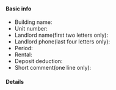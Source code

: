 #### Basic info

* Building name:
* Unit number:
* Landlord name(first two letters only):
* Landlord phone(last four letters only):
* Period:
* Rental:
* Deposit deduction:
* Short comment(one line only): 

#### Details
